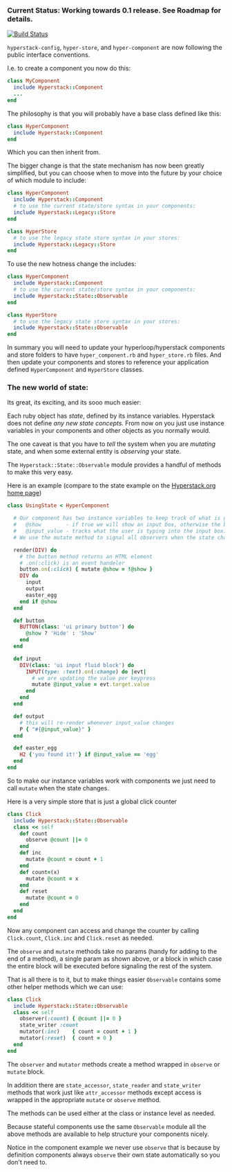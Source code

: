 ### Current Status:  Working towards 0.1 release.  See Roadmap for details.


[![Build Status](https://travis-ci.org/hyperstack-org/hyperstack.svg?branch=edge)](https://travis-ci.org/hyperstack-org/hyperstack)

`hyperstack-config`, `hyper-store`, and `hyper-component` are now following the public interface conventions.

I.e. to create a component you now do this:

```ruby
class MyComponent
  include Hyperstack::Component
  ...
end
```

The philosophy is that you will probably have a base class defined like this:

```ruby
class HyperComponent 
  include Hyperstack::Component
end
```

Which you can then inherit from.

The bigger change is that the state mechanism has now been greatly simplified, but you can choose when to move
into the future by your choice of which module to include:

```ruby
class HyperComponent
  include Hyperstack::Component
  # to use the current state/store syntax in your components:
  include Hyperstack::Legacy::Store
end

class HyperStore
  # to use the legacy state store syntax in your stores:
  include Hyperstack::Legacy::Store
end
```

To use the new hotness change the includes:

```ruby
class HyperComponent
  include Hyperstack::Component
  # to use the current state/store syntax in your components:
  include Hyperstack::State::Observable
end

class HyperStore
  # to use the legacy state store syntax in your stores:
  include Hyperstack::State::Observable
end
```

In summary you will need to update your hyperloop/hyperstack components and store folders to have `hyper_component.rb` 
and `hyper_store.rb` files.  And then update your components and stores to reference your application defined `HyperComponent`
and `HyperStore` classes.  

### The new world of state:

Its great, its exciting, and its sooo much easier:

Each ruby object has *state*, defined by its instance variables.  Hyperstack does not define *any new state concepts*.  From 
now on you just use instance variables in your components and other objects as you normally would.

The one caveat is that you have to *tell* the system when you are *mutating* state, and when some external entity is
*observing* your state. 

The `Hyperstack::State::Observable` module provides a handful of methods to make this very easy.

Here is an example (compare to the state example on the [Hyperstack.org home page](https://hyperstack.org/))

```ruby
class UsingState < HyperComponent

  # Our component has two instance variables to keep track of what is going on
  #   @show        - if true we will show an input box, otherwise the box is hidden
  #   @input_value - tracks what the user is typing into the input box.
  # We use the mutate method to signal all observers when the state changes.

  render(DIV) do
    # the button method returns an HTML element
    # .on(:click) is an event handeler
    button.on(:click) { mutate @show = !@show }
    DIV do
      input
      output
      easter_egg
    end if @show
  end

  def button
    BUTTON(class: 'ui primary button') do
      @show ? 'Hide' : 'Show'
    end
  end

  def input
    DIV(class: 'ui input fluid block') do
      INPUT(type: :text).on(:change) do |evt|
        # we are updating the value per keypress
        mutate @input_value = evt.target.value
      end
    end
  end

  def output
    # this will re-render whenever input_value changes
	P { "#{@input_value}" }
  end

  def easter_egg
    H2 {'you found it!'} if @input_value == 'egg'
  end
end
```

So to make our instance variables work with components we just need to call `mutate` when the state changes.

Here is a very simple store that is just a global click counter

```ruby
class Click 
  include Hyperstack::State::Observable
  class << self
    def count
      observe @count ||= 0
    end
    def inc
      mutate @count = count + 1
    end
    def count=(x)
      mutate @count = x
    end
    def reset
      mutate @count = 0
    end
  end
end
```

Now any component can access and change the counter by calling `Click.count`, `Click.inc` and `Click.reset` as needed.

The `observe` and `mutate` methods take no params (handy for adding to the end of a method), a single param as shown above,
or a block in which case the entire block will be executed before signaling the rest of the system.

That is all there is to it, but to make things easier `Observable` contains some other helper methods which we can use:

```ruby
class Click
  include Hyperstack::State::Observable
  class << self
    observer(:count) { @count ||= 0 }
    state_writer :count
    mutator(:inc)    { count = count + 1 }
    mutator(:reset)  { count = 0 }
  end
end
```

The `observer` and `mutator` methods create a method wrapped in `observe` or `mutate` block.

In addition there are `state_accessor`, `state_reader` and `state_writer` methods that work just like `attr_accessor` methods
except access is wrapped in the appropriate `mutate` or `observe` method.

The methods can be used either at the class or instance level as needed.

Because stateful components use the same `Observable` module all the above methods are available to help structure your
components nicely.

Notice in the component example we never use `observe` that is because by definition components always `observe` their own
state automatically so you don't need to.

